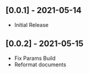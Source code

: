 ## [0.0.1] - 2021-05-14

* Initial Release

## [0.0.2] - 2021-05-15

* Fix Params Build
* Reformat documents
